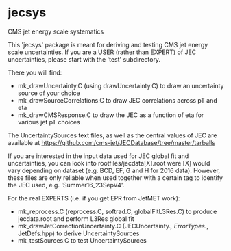 # jecsys
CMS jet energy scale systematics

This 'jecsys' package is meant for deriving and testing CMS jet energy scale uncertainties.
If you are a USER (rather than EXPERT) of JEC uncertainties, please start with the 'test' subdirectory.

There you will find:
- mk_drawUncertainty.C (using drawUncertainty.C) to draw an uncertainty source of your choice
- mk_drawSourceCorrelations.C to draw JEC correlations across pT and eta
- mk_drawCMSResponse.C to draw the JEC as a function of eta for various jet pT choices

The UncertaintySources text files, as well as the central values of JEC are available at
  https://github.com/cms-jet/JECDatabase/tree/master/tarballs
  
If you are interested in the input data used for JEC global fit and uncertainties, you can look into
  rootfiles/jecdata[X].root
were [X] would vary depending on dataset (e.g. BCD, EF, G and H for 2016 data). However, these files are
only reliable when used together with a certain tag to identify the JEC used, e.g. 'Summer16_23SepV4'.

For the real EXPERTS (i.e. if you get EPR from JetMET work):
- mk_reprocess.C (reprocess.C, softrad.C, globalFitL3Res.C) to produce jecdata.root and perform L3Res global fit
- mk_drawJetCorrectionUncertainty.C (JECUncertainty.*, ErrorTypes.*, JetDefs.hpp) to derive UncertaintySources
- mk_testSources.C to test UncertaintySources
